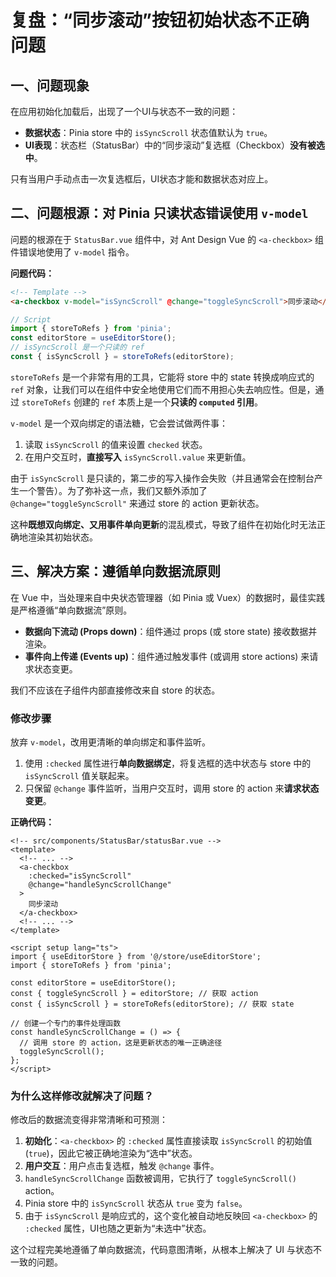 # 复盘：“同步滚动”按钮初始状态不正确问题

## 一、问题现象

在应用初始化加载后，出现了一个UI与状态不一致的问题：

*   **数据状态**：Pinia store 中的 `isSyncScroll` 状态值默认为 `true`。
*   **UI表现**：状态栏（StatusBar）中的“同步滚动”复选框（Checkbox）**没有被选中**。

只有当用户手动点击一次复选框后，UI状态才能和数据状态对应上。

## 二、问题根源：对 Pinia 只读状态错误使用 `v-model`

问题的根源在于 `StatusBar.vue` 组件中，对 Ant Design Vue 的 `<a-checkbox>` 组件错误地使用了 `v-model` 指令。

**问题代码：**

```html
<!-- Template -->
<a-checkbox v-model="isSyncScroll" @change="toggleSyncScroll">同步滚动</a-checkbox>
```

```javascript
// Script
import { storeToRefs } from 'pinia';
const editorStore = useEditorStore();
// isSyncScroll 是一个只读的 ref
const { isSyncScroll } = storeToRefs(editorStore);
```

`storeToRefs` 是一个非常有用的工具，它能将 store 中的 state 转换成响应式的 `ref` 对象，让我们可以在组件中安全地使用它们而不用担心失去响应性。但是，通过 `storeToRefs` 创建的 `ref` 本质上是一个**只读的 `computed` 引用**。

`v-model` 是一个双向绑定的语法糖，它会尝试做两件事：
1.  读取 `isSyncScroll` 的值来设置 `checked` 状态。
2.  在用户交互时，**直接写入** `isSyncScroll.value` 来更新值。

由于 `isSyncScroll` 是只读的，第二步的写入操作会失败（并且通常会在控制台产生一个警告）。为了弥补这一点，我们又额外添加了 `@change="toggleSyncScroll"` 来通过 store 的 action 更新状态。

这种**既想双向绑定、又用事件单向更新**的混乱模式，导致了组件在初始化时无法正确地渲染其初始状态。

## 三、解决方案：遵循单向数据流原则

在 Vue 中，当处理来自中央状态管理器（如 Pinia 或 Vuex）的数据时，最佳实践是严格遵循“单向数据流”原则。

*   **数据向下流动 (Props down)**：组件通过 props (或 store state) 接收数据并渲染。
*   **事件向上传递 (Events up)**：组件通过触发事件 (或调用 store actions) 来请求状态变更。

我们不应该在子组件内部直接修改来自 store 的状态。

### 修改步骤

放弃 `v-model`，改用更清晰的单向绑定和事件监听。

1.  使用 `:checked` 属性进行**单向数据绑定**，将复选框的选中状态与 store 中的 `isSyncScroll` 值关联起来。
2.  只保留 `@change` 事件监听，当用户交互时，调用 store 的 action 来**请求状态变更**。

**正确代码：**

```vue
<!-- src/components/StatusBar/statusBar.vue -->
<template>
  <!-- ... -->
  <a-checkbox 
    :checked="isSyncScroll" 
    @change="handleSyncScrollChange"
  >
    同步滚动
  </a-checkbox>
  <!-- ... -->
</template>

<script setup lang="ts">
import { useEditorStore } from '@/store/useEditorStore';
import { storeToRefs } from 'pinia';

const editorStore = useEditorStore();
const { toggleSyncScroll } = editorStore; // 获取 action
const { isSyncScroll } = storeToRefs(editorStore); // 获取 state

// 创建一个专门的事件处理函数
const handleSyncScrollChange = () => {
  // 调用 store 的 action，这是更新状态的唯一正确途径
  toggleSyncScroll();
};
</script>
```

### 为什么这样修改就解决了问题？

修改后的数据流变得非常清晰和可预测：
1.  **初始化**：`<a-checkbox>` 的 `:checked` 属性直接读取 `isSyncScroll` 的初始值 (`true`)，因此它被正确地渲染为“选中”状态。
2.  **用户交互**：用户点击复选框，触发 `@change` 事件。
3.  `handleSyncScrollChange` 函数被调用，它执行了 `toggleSyncScroll()` action。
4.  Pinia store 中的 `isSyncScroll` 状态从 `true` 变为 `false`。
5.  由于 `isSyncScroll` 是响应式的，这个变化被自动地反映回 `<a-checkbox>` 的 `:checked` 属性，UI也随之更新为“未选中”状态。

这个过程完美地遵循了单向数据流，代码意图清晰，从根本上解决了 UI 与状态不一致的问题。
